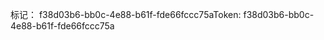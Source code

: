 <span data-ttu-id="3afdc-101">标记： f38d03b6-bb0c-4e88-b61f-fde66fccc75a</span><span class="sxs-lookup"><span data-stu-id="3afdc-101">Token: f38d03b6-bb0c-4e88-b61f-fde66fccc75a</span></span>